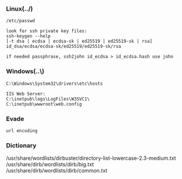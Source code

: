 ### Linux(../)
```
/etc/passwd

look for ssh private key files:
ssh-keygen --help
[-t dsa | ecdsa | ecdsa-sk | ed25519 | ed25519-sk | rsa]
id_dsa/ecdsa/ecdsa-sk/ed25519/ed25519-sk/rsa

if needed passphrase, ssh2john id_ecdsa > id_ecdsa.hash use john
```
### Windows(..\\)
```
C:\Windows\System32\drivers\etc\hosts

IIS Web Server:
C:\inetpub\logs\LogFiles\W3SVC1\
C:\inetpub\wwwroot\web.config
```

### Evade
```
url encoding
```

### Dictionary
/usr/share/wordlists/dirbuster/directory-list-lowercase-2.3-medium.txt
/usr/share/dirb/wordlists/dirb/big.txt
/usr/share/dirb/wordlists/dirb/common.txt
